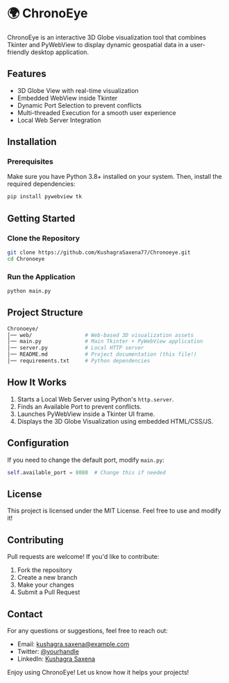 # 🌍 ChronoEye

ChronoEye is an interactive 3D Globe visualization tool that combines Tkinter and PyWebView to display dynamic geospatial data in a user-friendly desktop application.

## Features
- 3D Globe View with real-time visualization
- Embedded WebView inside Tkinter
- Dynamic Port Selection to prevent conflicts
- Multi-threaded Execution for a smooth user experience
- Local Web Server Integration

## Installation

### Prerequisites
Make sure you have Python 3.8+ installed on your system. Then, install the required dependencies:

```sh
pip install pywebview tk
```

## Getting Started

### Clone the Repository
```sh
git clone https://github.com/KushagraSaxena77/Chronoeye.git
cd Chronoeye
```

### Run the Application
```sh
python main.py
```

## Project Structure
```sh
Chronoeye/
│── web/                 # Web-based 3D visualization assets
│── main.py              # Main Tkinter + PyWebView application
│── server.py            # Local HTTP server
│── README.md            # Project documentation (this file!)
│── requirements.txt     # Python dependencies
```

## How It Works
1. Starts a Local Web Server using Python's `http.server`.
2. Finds an Available Port to prevent conflicts.
3. Launches PyWebView inside a Tkinter UI frame.
4. Displays the 3D Globe Visualization using embedded HTML/CSS/JS.

## Configuration
If you need to change the default port, modify `main.py`:
```python
self.available_port = 8080  # Change this if needed
```

## License
This project is licensed under the MIT License. Feel free to use and modify it!

## Contributing
Pull requests are welcome! If you'd like to contribute:
1. Fork the repository
2. Create a new branch
3. Make your changes
4. Submit a Pull Request

## Contact
For any questions or suggestions, feel free to reach out:
- Email: kushagra.saxena@example.com
- Twitter: [@yourhandle](https://twitter.com/yourhandle)
- LinkedIn: [Kushagra Saxena](https://linkedin.com/in/yourname)

Enjoy using ChronoEye! Let us know how it helps your projects!
